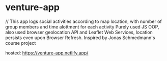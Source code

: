# venture-app

// This app logs social activities according to map location, with number of group members and time alottment for each activity 
Purely used JS OOP, also used browser geolocation API and Leaflet Web Services, location persists even upon Browser Refresh. Inspired by Jonas Schmedmann's course project

hosted: https://venture-app.netlify.app/

